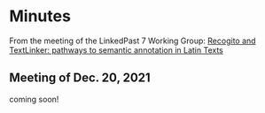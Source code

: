 # Minutes

From the meeting of the LinkedPast 7 Working Group: [Recogito and TextLinker: pathways to semantic annotation in Latin Texts](https://lila-erc.eu/linked-pasts-7-woking-group/)

## Meeting of Dec. 20, 2021

coming soon!
